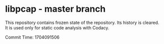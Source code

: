 # libpcap - master branch

This repository contains frozen state of the repository.
Its history is cleared. It is used only for static code
analysis with Codacy.

Commit Time: 1704091506